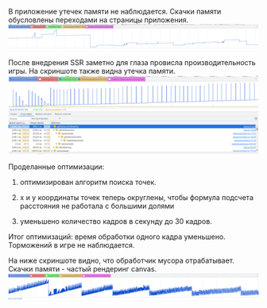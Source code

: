 В приложение утечек памяти не наблюдается. Скачки памяти обусловлены переходами на страницы приложения.
<img src="static/img/appMemory.png" alt="appMemory" width="1000">

После внедрения SSR заметно для глаза провисла производительность игры. На скриншоте также видна утечка памяти.
<img src="static/img/gameMemoryBefore.png" alt="gameMemoryBefore" width="1000">

Проделанные оптимизации:

1. оптимизирован алгоритм поиска точек.

2. x и y координаты точек теперь округлены, чтобы формула подсчета расстояния не работала с большими долями

3. уменьшено количество кадров в секунду до 30 кадров.

Итог оптимизаций: время обработки одного кадра уменьшено. Торможений в игре не наблюдается.

На ниже скриншоте видно, что обработчик мусора отрабатывает. Скачки памяти - частый рендеринг canvas.
<img src="static/img/gameMemoryAfter.PNG" alt="gameMemoryAfter" width="1000">
